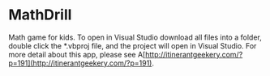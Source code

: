 MathDrill
=========

Math game for kids. To open in Visual Studio download all files into a folder, double click the *.vbproj file, and the project will open in Visual Studio. 
For more detail about this app, please see A[http://itinerantgeekery.com/?p=191](http://itinerantgeekery.com/?p=191).

